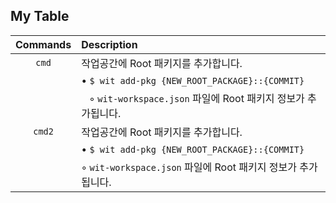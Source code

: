 ## My Table

| Commands  | Description |
|:---------:|:------------|
| `cmd` | 작업공간에 Root 패키지를 추가합니다. |
|       | • `$ wit add-pkg {NEW_ROOT_PACKAGE}::{COMMIT}` |
|       | &nbsp;&nbsp; ◦ `wit-workspace.json` 파일에 Root 패키지 정보가 추가됩니다. |
| `cmd2` | 작업공간에 Root 패키지를 추가합니다. |
|        |  • `$ wit add-pkg {NEW_ROOT_PACKAGE}::{COMMIT}` |
|        |      ◦ `wit-workspace.json` 파일에 Root 패키지 정보가 추가됩니다. |